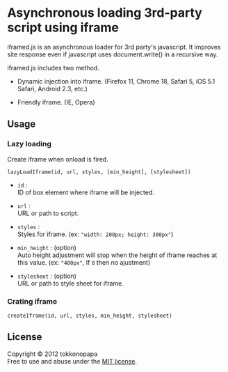 Asynchronous loading 3rd-party script using iframe
==================================================

iframed.js is an asynchronous loader for 3rd party's javascript.
It improves site response even if javascript uses document.write()
in a recursive way.

iframed.js includes two method.

* Dynamic injection into iframe. (Firefox 11, Chrome 18, Safari 5, 
  iOS 5.1 Safari, Android 2.3, etc.)

* Friendly iframe. (IE, Opera)

Usage
-----
### Lazy loading ###
Create iframe when onload is fired.

    lazyLoadIframe(id, url, styles, [min_height], [stylesheet])

*   `id` :  
    ID of box element where iframe will be injected.

*   `url` :  
    URL or path to script.

*   `styles` :  
    Styles for iframe. (ex: `"width: 200px; height: 300px"`)

*   `min_height` : (option)  
    Auto height adjustment will stop when the height of iframe reaches at 
    this value. (ex: `"400px"`, If `0` then no ajustment)

*   `stylesheet` : (option)  
    URL or path to style sheet for iframe.

### Crating iframe ###

	createIframe(id, url, styles, min_height, stylesheet)

License
-------
Copyright &copy; 2012 tokkonopapa  
Free to use and abuse under the [MIT license][MIT].
 
[MIT]: http://www.opensource.org/licenses/mit-license.php
